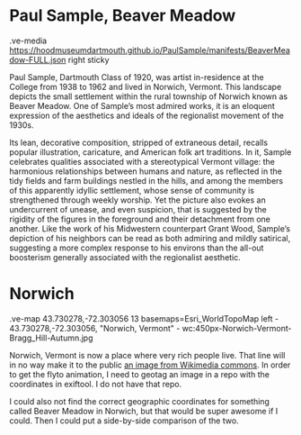 # Paul Sample, Beaver Meadow
.ve-media https://hoodmuseumdartmouth.github.io/PaulSample/manifests/BeaverMeadow-FULL.json right sticky

Paul Sample, Dartmouth Class of 1920, was artist in-residence at the College from 1938 to 1962 and lived in Norwich, Vermont. This landscape depicts the small settlement within the rural township of Norwich known as Beaver Meadow. One of Sample’s most admired works, it is an eloquent expression of the aesthetics and ideals of the regionalist movement of the 1930s. 

Its lean, decorative composition, stripped of extraneous detail, recalls popular illustration, caricature, and American folk art traditions. In it, Sample celebrates qualities associated with a stereotypical Vermont village: the harmonious relationships between humans and nature, as reflected in the tidy fields and farm buildings nestled in the hills, and among the members of this apparently idyllic settlement, whose sense of community is strengthened through weekly worship. Yet the picture also evokes an undercurrent of unease, and even suspicion, that is suggested by the rigidity of the figures in the foreground and their detachment from one another. Like the work of his Midwestern counterpart Grant Wood, Sample’s depiction of his neighbors can be read as both admiring and mildly satirical, suggesting a more complex response to his environs than the all-out boosterism generally associated with the regionalist aesthetic.


# Norwich
.ve-map 43.730278,-72.303056 13 basemaps=Esri_WorldTopoMap left
    - 43.730278,-72.303056, "Norwich, Vermont"
    - wc:450px-Norwich-Vermont-Bragg_Hill-Autumn.jpg
    

Norwich, Vermont is now a place where very rich people live. That line will in no way make it to the public [an image from Wikimedia commons](https://upload.wikimedia.org/wikipedia/commons/thumb/4/4f/Norwich-Vermont-Bragg_Hill-Autumn.jpg/450px-Norwich-Vermont-Bragg_Hill-Autumn.jpg).  In order to get the flyto animation, I need to geotag an image in a repo with the coordinates in exiftool. I do not have that repo.

I could also not find the correct geographic coordinates for something called Beaver Meadow in Norwich, but that would be super awesome if I could. Then I could put a side-by-side comparison of the two.

